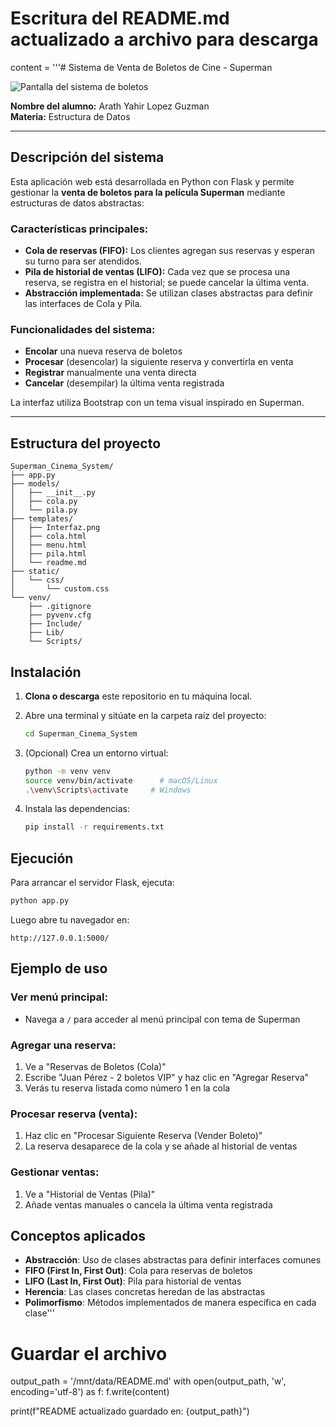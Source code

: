 # Escritura del README.md actualizado a archivo para descarga
content = '''# Sistema de Venta de Boletos de Cine - Superman

![Pantalla del sistema de boletos](Superman_Cinema_System/static/Interfaz.png)

**Nombre del alumno:** Arath Yahir Lopez Guzman  
**Materia:** Estructura de Datos

---

## Descripción del sistema

Esta aplicación web está desarrollada en Python con Flask y permite gestionar la **venta de boletos para la película Superman** mediante estructuras de datos abstractas:

### Características principales:

- **Cola de reservas (FIFO):** Los clientes agregan sus reservas y esperan su turno para ser atendidos.
- **Pila de historial de ventas (LIFO):** Cada vez que se procesa una reserva, se registra en el historial; se puede cancelar la última venta.
- **Abstracción implementada:** Se utilizan clases abstractas para definir las interfaces de Cola y Pila.

### Funcionalidades del sistema:
- **Encolar** una nueva reserva de boletos
- **Procesar** (desencolar) la siguiente reserva y convertirla en venta
- **Registrar** manualmente una venta directa
- **Cancelar** (desempilar) la última venta registrada

La interfaz utiliza Bootstrap con un tema visual inspirado en Superman.

---

## Estructura del proyecto

```
Superman_Cinema_System/
├── app.py
├── models/
│   ├── __init__.py
│   ├── cola.py
│   └── pila.py
├── templates/
│   ├── Interfaz.png
│   ├── cola.html
│   ├── menu.html
│   ├── pila.html
│   └── readme.md
├── static/
│   └── css/
│       └── custom.css
└── venv/
    ├── .gitignore
    ├── pyvenv.cfg
    ├── Include/
    ├── Lib/
    └── Scripts/
```

## Instalación

1. **Clona o descarga** este repositorio en tu máquina local.  
2. Abre una terminal y sitúate en la carpeta raíz del proyecto:  
   ```bash
   cd Superman_Cinema_System
   ```

3. (Opcional) Crea un entorno virtual:
   ```bash
   python -m venv venv
   source venv/bin/activate      # macOS/Linux
   .\venv\Scripts\activate     # Windows
   ```

4. Instala las dependencias:
   ```bash
   pip install -r requirements.txt
   ```

## Ejecución

Para arrancar el servidor Flask, ejecuta:

```bash
python app.py
```

Luego abre tu navegador en:

```
http://127.0.0.1:5000/
```

## Ejemplo de uso

### Ver menú principal:
- Navega a `/` para acceder al menú principal con tema de Superman

### Agregar una reserva:
1. Ve a "Reservas de Boletos (Cola)"
2. Escribe "Juan Pérez - 2 boletos VIP" y haz clic en "Agregar Reserva"
3. Verás tu reserva listada como número 1 en la cola

### Procesar reserva (venta):
1. Haz clic en "Procesar Siguiente Reserva (Vender Boleto)"
2. La reserva desaparece de la cola y se añade al historial de ventas

### Gestionar ventas:
1. Ve a "Historial de Ventas (Pila)"
2. Añade ventas manuales o cancela la última venta registrada

## Conceptos aplicados

- **Abstracción**: Uso de clases abstractas para definir interfaces comunes
- **FIFO (First In, First Out)**: Cola para reservas de boletos  
- **LIFO (Last In, First Out)**: Pila para historial de ventas
- **Herencia**: Las clases concretas heredan de las abstractas
- **Polimorfismo**: Métodos implementados de manera específica en cada clase''' 

# Guardar el archivo
output_path = '/mnt/data/README.md'
with open(output_path, 'w', encoding='utf-8') as f:
    f.write(content)

print(f"README actualizado guardado en: {output_path}")
